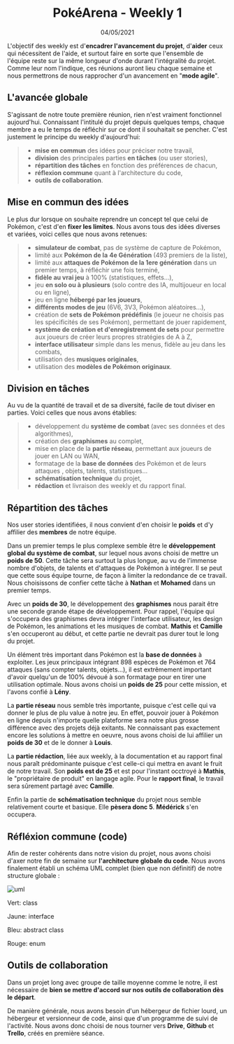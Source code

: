 # <center>PokéArena - Weekly 1</center>

<center>04/05/2021</center>

L'objectif des weekly est d'**encadrer l'avancement du projet**, d'**aider** ceux qui nécessitent de l'aide, et surtout faire en sorte que l'ensemble de l'équipe reste sur la même longueur d'onde durant l'intégralité du projet. Comme leur nom l'indique, ces réunions auront lieu chaque semaine et nous permettrons de nous rapprocher d'un avancement en "**mode agile**".

## L'avancée globale

S'agissant de notre toute première réunion, rien n'est vraiment fonctionnel aujourd'hui.  Connaissant l'intitulé du projet depuis quelques temps, chaque membre a eu le temps de réfléchir sur ce dont il souhaitait se pencher. C'est justement le principe du weekly d'aujourd'hui: 

> -   **mise en commun** des idées pour préciser notre travail,
> -   **division** des principales parties **en tâches** (ou user stories),
> -   **répartition des tâches** en fonction des préférences de chacun,
> -   **réflexion commune** quant à l'architecture du code,
> -   **outils de collaboration**.


## Mise en commun des idées

Le plus dur lorsque on souhaite reprendre un concept tel que celui de Pokémon, c'est d'en **fixer les limites**. Nous avons tous des idées diverses et variées, voici celles que nous avons retenues:

> -   **simulateur de combat**, pas de système de capture de Pokémon,
> -   limité aux **Pokémon de la** **4e Génération** (493 premiers de la liste),
> -   limité aux **attaques de Pokémon de la 1ere génération** dans un premier temps, à réfléchir une fois terminé,
> -   **fidèle au vrai jeu** à 100% (statistiques, effets...),
> -   jeu **en solo ou à plusieurs** (solo contre des IA, multijoueur en local ou en ligne),
> -   jeu en ligne **hébergé par les joueurs**,
> -   **différents modes de jeu** (6V6, 3V3, Pokémon aléatoires...),
> -   création de **sets de Pokémon prédéfinis** (le joueur ne choisis pas les spécificités de ses Pokémon), permettant de jouer rapidement,
> -   **système de création et d'enregistrement de sets** pour permettre aux joueurs de créer leurs propres stratégies de A à Z,
> -   **interface utilisateur** simple dans les menus, fidèle au jeu dans les combats,
> -   utilisation des **musiques originales**,
> -   utilisation des **modèles de Pokémon originaux**.

## Division en tâches

Au vu de la quantité de travail et de sa diversité, facile de tout diviser en parties. Voici celles que nous avons établies:

> -   développement du **système de combat** (avec ses données et des algorithmes),
> -   création des **graphismes** au complet,
> -   mise en place de la **partie réseau**, permettant aux joueurs de jouer en LAN ou WAN,
> -   formatage de la **base de données** des Pokémon et de leurs attaques , objets, talents, statistiques...
> -   **schématisation technique** du projet,
> -   **rédaction** et livraison des weekly et du rapport final.

## Répartition des tâches

Nos user stories identifiées, il nous convient d'en choisir le **poids** et d'y affilier des **membres** de notre équipe.

Dans un premier temps le plus complexe semble être le **développement global du système de combat**, sur lequel nous avons choisi de mettre un **poids de 50**. Cette tâche sera surtout la plus longue, au vu de l'immense nombre d'objets, de talents et d'attaques de Pokémon à intégrer. Il se peut que cette sous équipe tourne, de façon à limiter la redondance de ce travail. Nous choisissons de confier cette tâche à **Nathan** et **Mohamed** dans un premier temps.

Avec un **poids de 30**, le développement des **graphismes** nous parait être une seconde grande étape de développement. Pour rappel, l'équipe qui s'occupera des graphismes devra intégrer l'interface utilisateur, les design de Pokémon, les animations et les musiques de combat. **Mathis** et **Camille** s'en occuperont au début, et cette partie ne devrait pas durer tout le long du projet.

Un élément très important dans Pokémon est la **base de données** à exploiter. Les jeux principaux intégrant 898 espèces de Pokémon et 764 attaques (sans compter talents, objets...), il est extrêmement important d'avoir quelqu'un de 100% dévoué à son formatage pour en tirer une utilisation optimale. Nous avons choisi un **poids de 25** pour cette mission, et l'avons confié à **Lény**.

La **partie réseau** nous semble très importante, puisque c'est celle qui va donner le plus de plu value à notre jeu. En effet, pouvoir jouer à Pokémon en ligne depuis n'importe quelle plateforme sera notre plus grosse différence avec des projets déjà exitants. Ne connaissant pas exactement encore les solutions à mettre en oeuvre, nous avons choisi de lui affilier un **poids de 30** et de le donner à **Louis**.

La **partie rédaction**, liée aux weekly, à la documentation et au rapport final nous paraît prédominante puisque c'est celle-ci qui mettra en avant le fruit de notre travail. Son **poids est de 25** et est pour l'instant occtroyé à **Mathis**, le "propriétaire de produit" en langage agile. Pour le **rapport final**, le travail sera sûrement partagé avec **Camille**.

Enfin la partie de **schématisation technique** du projet nous semble relativement courte et basique. Elle **pèsera donc 5**. **Médérick** s'en occupera.

## Réfléxion commune (code)

Afin de rester cohérents dans notre vision du projet, nous avons choisi d'axer notre fin de semaine sur **l'architecture globale du code**. Nous avons finalement établi un schéma UML complet (bien que non définitif) de notre structure globale :

![uml](https://cdn.discordapp.com/attachments/822020048335405079/843755236820385792/UMLPokemon.png)

Vert: class

Jaune: interface

Bleu: abstract class

Rouge: enum



## Outils de collaboration

Dans un projet long avec groupe de taille moyenne comme le notre, il est nécessaire de **bien se mettre d'accord sur nos outils de collaboration dès le départ**.

De manière générale, nous avons besoin d'un hébergeur de fichier lourd, un hébergeur et versionneur de code, ainsi que d'un programme de suivi de l'activité. Nous avons donc choisi de nous tourner vers **Drive**, **Github** et **Trello**, créés en première séance.
